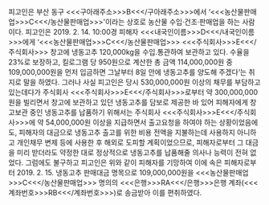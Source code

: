 피고인은 부산 동구 <<<구아래주소>>>B<<</구아래주소>>>에서 ‘<<<농산물판매업>>>C<<</농산물판매업>>>'이라는 상호로 농산물 수입·건조·판매업을 하는 사람이다.
피고인은 2019. 2. 14. 10:00경 피해자 <<<내국인이름>>>D<<</내국인이름>>>에게 ‘<<<농산물판매업>>>C<<</농산물판매업>>> <<<주식회사>>>E<<</주식회사>>> 창고에 냉동고추 120,000kg을 수입․통관하여 보관하고 있다. 수율을 23%로 보장하고, 킬로그램 당 950원으로 계산한 총 금액 114,000,000원 중 109,000,000원을 먼저 입금하면 그날부터 8일 안에 냉동고추를 양도해 주겠다‘는 취지로 말을 하였다.
그러나 사실 피고인은 당시 530,000,000원 이상의 채무를 부담하고 있는데다가 주식회사 <<<주식회사>>>E<<</주식회사>>>로부터 약 300,000,000원을 빌리면서 창고에 보관하고 있던 냉동고추를 담보로 제공한 바 있어 피해자에게 창고보관 중인 냉동고추를 납품하기 위해서는 주식회사 <<<주식회사>>>E<<</주식회사>>>에 약 54,000,000원 이상을 지급하면서 출고요청을 하여야 하는 상황이었음에도, 피해자의 대금으로 냉동고추 출고를 위한 비용 전액을 지불하는데 사용하지 아니하고 개인채무 변제 등에 사용한 후 해외로 도피할 계획이었으므로, 피해자로부터 그 대금을 미리 받더라도 약정한 대로 정상적으로 냉동고추를 납품해줄 의사나 능력이 전혀 없었다.
그럼에도 불구하고 피고인은 위와 같이 피해자를 기망하여 이에 속은 피해자로부터 2019. 2. 15. 냉동고추 판매대금 명목으로 109,000,000원을 <<<농산물판매업>>>C<<</농산물판매업>>> 명의의 <<<은행>>>RA<<</은행>>>은행 계좌(<<<계좌번호>>>RB<<</계좌번호>>>)로 송금받아 이를 편취하였다.
